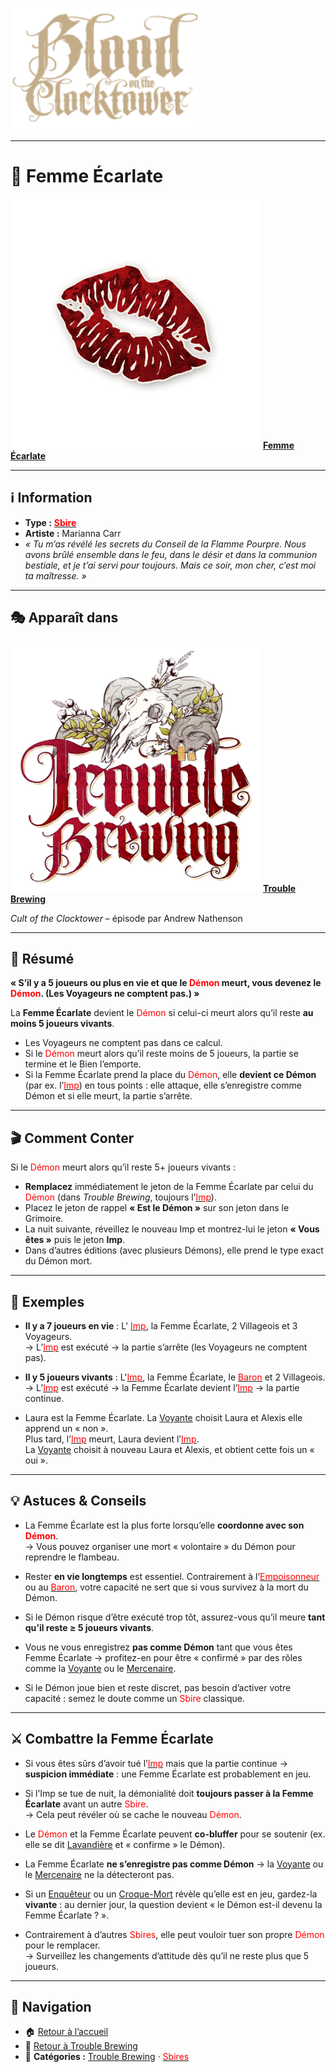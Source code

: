 <p align="left">
  <a href="/botc-fr-bambi/">
    <img src="../images/logo.png" alt="Accueil BotC FR" width="300">
  </a>
</p>

---

# 💃 Femme Écarlate  

[<img src="../images/Icon_scarletwoman.png" alt="Femme Écarlate" width="400">](femmeecarlate.md) [**Femme Écarlate**](../tb_roles/femmeecarlate.md)

---

## ℹ️ Information  

- **Type :** [<span style="color:red">**Sbire**</span>](../sbires.md)  
- **Artiste :** Marianna Carr  
- *« Tu m’as révélé les secrets du Conseil de la Flamme Pourpre. Nous avons brûlé ensemble dans le feu, dans le désir et dans la communion bestiale, et je t’ai servi pour toujours. Mais ce soir, mon cher, c’est moi ta maîtresse. »*  

---

## 🎭 Apparaît dans  

[<img src="../images/Logo_trouble_brewing.png" alt="Trouble Brewing" width="400">](../trouble_brewing.md) [**Trouble Brewing**](../trouble_brewing.md)  

*Cult of the Clocktower* – épisode par Andrew Nathenson  

---

## 📖 Résumé  

**« S’il y a 5 joueurs ou plus en vie et que le <span style="color:red">Démon</span> meurt, vous devenez le <span style="color:red">Démon</span>. (Les Voyageurs ne comptent pas.) »**

La **Femme Écarlate** devient le <span style="color:red">Démon</span> si celui-ci meurt alors qu’il reste **au moins 5 joueurs vivants**.  

- Les Voyageurs ne comptent pas dans ce calcul.  
- Si le <span style="color:red">Démon</span> meurt alors qu’il reste moins de 5 joueurs, la partie se termine et le Bien l’emporte.  
- Si la Femme Écarlate prend la place du <span style="color:red">Démon</span>, elle **devient ce Démon** (par ex. l’[<span style="color:red">Imp</span>](imp.md)) en tous points : elle attaque, elle s’enregistre comme Démon et si elle meurt, la partie s’arrête.  

---

## 🎬 Comment Conter  

Si le <span style="color:red">Démon</span> meurt alors qu’il reste 5+ joueurs vivants :  
- **Remplacez** immédiatement le jeton de la Femme Écarlate par celui du <span style="color:red">Démon</span> (dans *Trouble Brewing*, toujours l’[<span style="color:red">Imp</span>](imp.md)).  
- Placez le jeton de rappel **« Est le Démon »** sur son jeton dans le Grimoire.  
- La nuit suivante, réveillez le nouveau Imp et montrez-lui le jeton **« Vous êtes »** puis le jeton **Imp**.  
- Dans d’autres éditions (avec plusieurs Démons), elle prend le type exact du Démon mort.  

---

## 🧾 Exemples  

- **Il y a 7 joueurs en vie** : L' [<span style="color:red">Imp</span>](imp.md), la Femme Écarlate, 2 Villageois et 3 Voyageurs.  
  → L’[<span style="color:red">Imp</span>](imp.md) est exécuté → la partie s’arrête (les Voyageurs ne comptent pas).  

- **Il y 5 joueurs vivants** : L'[<span style="color:red">Imp</span>](imp.md), la Femme Écarlate, le [<span style="color:red">Baron</span>](baron.md) et 2 Villageois.  
  → L’[<span style="color:red">Imp</span>](imp.md) est exécuté → la Femme Écarlate devient l’[<span style="color:red">Imp</span>](imp.md)  → la partie continue.  

- Laura est la Femme Écarlate. La [Voyante](voyante.md) choisit Laura et Alexis elle apprend un « non ».  
  Plus tard, l’[<span style="color:red">Imp</span>](imp.md) meurt, Laura devient l’[<span style="color:red">Imp</span>](imp.md).  
  La [Voyante](voyante.md) choisit à nouveau Laura et Alexis, et obtient cette fois un « oui ».  

---

## 💡 Astuces & Conseils  

- La Femme Écarlate est la plus forte lorsqu’elle **coordonne avec son <span style="color:red">Démon</span>**.  
  → Vous pouvez organiser une mort « volontaire » du Démon pour reprendre le flambeau.  

- Rester **en vie longtemps** est essentiel. Contrairement à l’[<span style="color:red">Empoisonneur</span>](empoisonneur.md) ou au [<span style="color:red">Baron</span>](baron.md), votre capacité ne sert que si vous survivez à la mort du Démon.  

- Si le Démon risque d’être exécuté trop tôt, assurez-vous qu’il meure **tant qu’il reste ≥ 5 joueurs vivants**.  

- Vous ne vous enregistrez **pas comme Démon** tant que vous êtes Femme Écarlate → profitez-en pour être « confirmé » par des rôles comme la [Voyante](voyante.md) ou le [Mercenaire](mercenaire.md).  

- Si le Démon joue bien et reste discret, pas besoin d’activer votre capacité : semez le doute comme un <span style="color:red">Sbire</span> classique.  

---

## ⚔️ Combattre la Femme Écarlate  

- Si vous êtes sûrs d’avoir tué l’[<span style="color:red">Imp</span>](imp.md) mais que la partie continue → **suspicion immédiate** : une Femme Écarlate est probablement en jeu.  

- Si l’Imp se tue de nuit, la démonialité doit **toujours passer à la Femme Écarlate** avant un autre <span style="color:red">Sbire</span>.  
  → Cela peut révéler où se cache le nouveau <span style="color:red">Démon</span>.  

- Le <span style="color:red">Démon</span> et la Femme Écarlate peuvent **co-bluffer** pour se soutenir (ex. elle se dit [Lavandière](lavandiere.md) et « confirme » le Démon).  

- La Femme Écarlate **ne s’enregistre pas comme Démon** → la [Voyante](voyante.md) ou le [Mercenaire](mercenaire.md) ne la détecteront pas.  

- Si un [Enquêteur](enqueteur.md) ou un [Croque-Mort](croquemort.md) révèle qu’elle est en jeu, gardez-la **vivante** : au dernier jour, la question devient « le Démon est-il devenu la Femme Écarlate ? ».  

- Contrairement à d’autres <span style="color:red">Sbires</span>, elle peut vouloir tuer son propre <span style="color:red">Démon</span> pour le remplacer.  
  → Surveillez les changements d’attitude dès qu’il ne reste plus que 5 joueurs.  

---

## 📂 Navigation  

- 🏠 [Retour à l’accueil](../README.md)  
- 🍺 [Retour à Trouble Brewing](../trouble_brewing.md)  
- 📂 **Catégories :** [Trouble Brewing](../trouble_brewing.md) · [<span style="color:red">Sbires</span>](../sbires.md)

